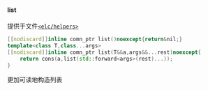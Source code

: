 #### list  
提供于文件[`<elc/helpers>`](./index.md)  
````c++
[[nodiscard]]inline comn_ptr list()noexcept{return&nil;}
template<class T,class...args>
[[nodiscard]]inline comn_ptr list(T&&a,args&&...rest)noexcept{
	return cons(a,list(std::forward<args>(rest)...));
}
````
更加可读地构造列表  

